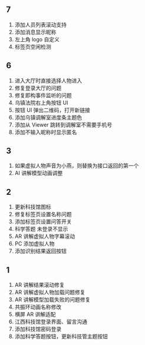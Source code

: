## 7

1. 添加人员列表滚动支持
2. 添加消息显示昵称
3. 左上角 logo 自定义
4. 标签页空闲检测
## 6

1. 进入大厅时直接选择人物进入
2. 修复登录大厅的问题
3. 修复即构事件监听的问题
4. 乌镇法院右上角按钮 UI
5. 按钮 UI 弹出二维码，打开新链接
6. 添加乌镇调解室进度条主题色
7. 添加从 Viewer 跳转到调解室不需要手机号
8. 添加不输入昵称时显示匿名
## 3

1. 如果虚拟人物声音为小燕，则替换为接口返回的第一个
2. AI 讲解模型动画调整
## 2

1. 更新科技馆图标
2. 修复标签页设置名称问题
3. 添加标签页设置问答开关
4. 科学答题 未登录不显示
5. AR 讲解虚拟人物字幕滚动
6. PC 添加虚拟人物
7. 添加识别结果返回按钮
## 1

1. AR 讲解结果滚动修复
2. AR 讲解虚拟人物加载问题修复
3. AR 讲解模型加载失败的问题修复
4. 共振环动画名称修改
5. 横屏 AR 讲解适配
6. 江西科技馆登录界面、留言沟通
7. 添加科技馆密码登录
8. 添加科学答题按钮，更新科技管主题按钮